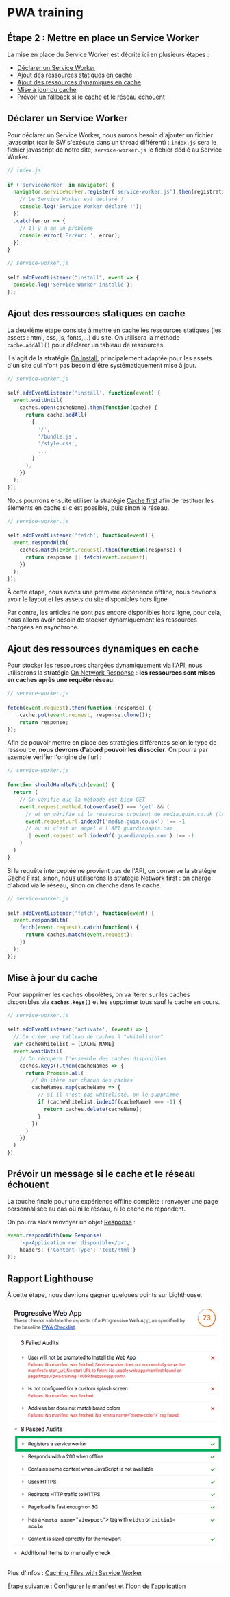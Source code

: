 # PWA training

## Étape 2 : Mettre en place un Service Worker

La mise en place du Service Worker est décrite ici en plusieurs étapes :

* [Déclarer un Service Worker](#déclarer-un-service-worker)
* [Ajout des ressources statiques en cache](#ajout-des-ressources-statiques-en-cache)
* [Ajout des ressources dynamiques en cache](#ajout-des-ressources-dynamiques-en-cache)
* [Mise à jour du cache](#mise-à-jour-du-cache)
* [Prévoir un fallback si le cache et le réseau échouent](#prévoir-un-fallback-si-le-cache-et-le-réseau-échouent)

## Déclarer un Service Worker

Pour déclarer un Service Worker, nous aurons besoin d'ajouter un fichier javascript (car le SW s'exécute dans un thread différent) : `index.js` sera le fichier javascript de notre site, `service-worker.js` le fichier dédié au Service Worker.

```javascript
// index.js

if ('serviceWorker' in navigator) {
  navigator.serviceWorker.register('service-worker.js').then(registration => {
    // Le Service Worker est déclaré !
    console.log('Service Worker déclaré !');
  })
  .catch(error => {
    // Il y a eu un problème
    console.error('Erreur: ', error);
  });
}
```

```javascript
// service-worker.js

self.addEventListener("install", event => {
  console.log('Service Worker installé');
});
```

## Ajout des ressources statiques en cache

La deuxième étape consiste à mettre en cache les ressources statiques (les assets : html, css, js, fonts,...) du site. On utilisera la méthode `cache.addAll()` pour déclarer un tableau de ressources.

Il s'agit de la stratégie [On Install](https://developers.google.com/web/fundamentals/instant-and-offline/offline-cookbook/#on-install-as-dependency), principalement adaptée pour les assets d'un site qui n'ont pas besoin d'être systématiquement mise à jour.

```javascript
// service-worker.js

self.addEventListener('install', function(event) {
  event.waitUntil(
    caches.open(cacheName).then(function(cache) {
      return cache.addAll(
        [
          '/',
          '/bundle.js',
          '/style.css',
          ...
        ]
      );
    })
  );
});
```

Nous pourrons ensuite utiliser la stratégie [Cache first](https://developers.google.com/web/fundamentals/instant-and-offline/offline-cookbook/#cache-falling-back-to-network) afin de restituer les éléments en cache si c'est possible, puis sinon le réseau.

```javascript
// service-worker.js

self.addEventListener('fetch', function(event) {
  event.respondWith(
    caches.match(event.request).then(function(response) {
      return response || fetch(event.request);
    })
  );
});
```

À cette étape, nous avons une première expérience offline, nous devrions avoir le layout et les assets du site disponibles hors ligne. 

Par contre, les articles ne sont pas encore disponibles hors ligne, pour cela, nous allons avoir besoin de stocker dynamiquement les ressources chargées en asynchrone.


## Ajout des ressources dynamiques en cache

Pour stocker les ressources chargées dynamiquement via l'API, nous utiliserons la stratégie [On Network Response](https://developers.google.com/web/fundamentals/instant-and-offline/offline-cookbook/#on-network-response) : **les ressources sont mises en caches après une requête réseau**.


```javascript
// service-worker.js

fetch(event.request).then(function (response) {
    cache.put(event.request, response.clone());
    return response;
});
```

Afin de pouvoir mettre en place des stratégies différentes selon le type de ressource, **nous devrons d'abord pouvoir les dissocier**. On pourra par exemple vérifier l'origine de l'url :

```javascript
// service-worker.js

function shouldHandleFetch(event) {
  return (
    // On vérifie que la méthode est bien GET
    event.request.method.toLowerCase() === 'get' && (
      // et on vérifie si la ressource provient de media.guim.co.uk (le domaine pour les images)
      event.request.url.indexOf('media.guim.co.uk') !== -1
      // ou si c'est un appel à l'API guardianapis.com
      || event.request.url.indexOf('guardianapis.com') !== -1
    )
  )
}
```

Si la requête interceptée ne provient pas de l'API, on conserve la stratégie [Cache First](#ajout-des-ressources-statiques-en-cache), sinon, nous utiliserons la stratégie [Network first](https://developers.google.com/web/fundamentals/instant-and-offline/offline-cookbook/#network-falling-back-to-cache) : on charge d'abord via le réseau, sinon on cherche dans le cache.

```javascript
// service-worker.js

self.addEventListener('fetch', function(event) {
  event.respondWith(
    fetch(event.request).catch(function() {
      return caches.match(event.request);
    })
  );
});
```

## Mise à jour du cache

Pour supprimer les caches obsolètes, on va itérer sur les caches disponibles via **`caches.keys()`** et les supprimer tous sauf le cache en cours.

```javascript
// service-worker.js

self.addEventListener('activate', (event) => {
  // On créer une tableau de caches à "whitelister"
  var cacheWhitelist = [CACHE_NAME]
  event.waitUntil(
    // On récupère l'ensemble des caches disponibles
    caches.keys().then(cacheNames => {
      return Promise.all(
        // On itère sur chacun des caches
        cacheNames.map(cacheName => {
          // Si il n'est pas whitelisté, on le supprimme
          if (cacheWhitelist.indexOf(cacheName) === -1) {
            return caches.delete(cacheName);
          }
        })
      )
    })
  )
})
```

## Prévoir un message si le cache et le réseau échouent

La touche finale pour une expérience offline complète : renvoyer une page personnalisée au cas où ni le réseau, ni le cache ne répondent.

On pourra alors renvoyer un objet [Response](https://developer.mozilla.org/fr/docs/Web/API/Response) :

```javascript
event.respondWith(new Response(
    '<p>Application non disponible</p>',
    headers: {'Content-Type': 'text/html'}
));
```

## Rapport Lighthouse

À cette étape, nous devrions gagner quelques points sur Lighthouse.

![](images/lighthouse-service-worker.png)

Plus d'infos : [Caching Files with Service Worker](https://developers.google.com/web/ilt/pwa/caching-files-with-service-worker)

[Étape suivante : Configurer le manifest et l'icon de l'application](https://github.com/makinacorpus/pwa-training/blob/master/03-manifest.md)